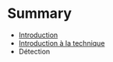 # Summary

* [Introduction](README.md)
* [Introduction à la technique](intro.md/readme.md)
* Détection

